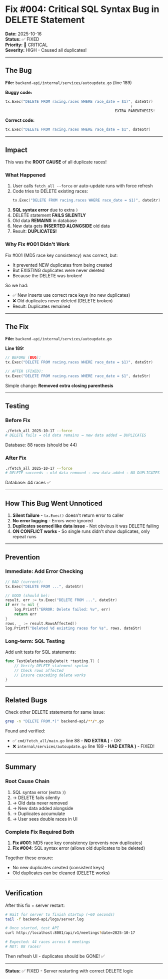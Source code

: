 # Fix #004: Critical SQL Syntax Bug in DELETE Statement

**Date:** 2025-10-16  
**Status:** ✅ FIXED  
**Priority:** 🔴 CRITICAL  
**Severity:** HIGH - Caused all duplicates!

---

## The Bug

**File:** `backend-api/internal/services/autoupdate.go` (line 189)

**Buggy code:**
```go
tx.Exec("DELETE FROM racing.races WHERE race_date = $1)", dateStr)
                                                        ↑
                                                 EXTRA PARENTHESIS!
```

**Correct code:**
```go
tx.Exec("DELETE FROM racing.races WHERE race_date = $1", dateStr)
```

---

## Impact

This was the **ROOT CAUSE** of all duplicate races!

### What Happened

1. User calls `fetch_all --force` or auto-update runs with force refresh
2. Code tries to DELETE existing races:
   ```go
   tx.Exec("DELETE FROM racing.races WHERE race_date = $1)", dateStr)
   ```
3. **SQL syntax error** due to extra `)`
4. DELETE statement **FAILS SILENTLY**
5. Old data **REMAINS** in database
6. New data gets **INSERTED ALONGSIDE** old data
7. Result: **DUPLICATES!**

### Why Fix #001 Didn't Work

Fix #001 (MD5 race key consistency) was correct, but:
- It prevented NEW duplicates from being created
- But EXISTING duplicates were never deleted
- Because the DELETE was broken!

So we had:
- ✅ New inserts use correct race keys (no new duplicates)
- ❌ Old duplicates never deleted (DELETE broken)
- Result: Duplicates remained

---

## The Fix

**File:** `backend-api/internal/services/autoupdate.go`

**Line 189:**
```go
// BEFORE (BUG):
tx.Exec("DELETE FROM racing.races WHERE race_date = $1)", dateStr)

// AFTER (FIXED):
tx.Exec("DELETE FROM racing.races WHERE race_date = $1", dateStr)
```

Simple change: **Removed extra closing parenthesis**

---

## Testing

### Before Fix
```bash
./fetch_all 2025-10-17 --force
# DELETE fails → old data remains → new data added → DUPLICATES
```

Database: 88 races (should be 44)

### After Fix
```bash
./fetch_all 2025-10-17 --force
# DELETE succeeds → old data removed → new data added → NO DUPLICATES
```

Database: 44 races ✅

---

## How This Bug Went Unnoticed

1. **Silent failure** - `tx.Exec()` doesn't return error to caller
2. **No error logging** - Errors were ignored
3. **Duplicates seemed like data issue** - Not obvious it was DELETE failing
4. **ON CONFLICT works** - So single runs didn't show duplicates, only repeat runs

---

## Prevention

### Immediate: Add Error Checking

```go
// BAD (current):
tx.Exec("DELETE FROM ...", dateStr)

// GOOD (should be):
result, err := tx.Exec("DELETE FROM ...", dateStr)
if err != nil {
    log.Printf("ERROR: Delete failed: %v", err)
    return err
}
rows, _ := result.RowsAffected()
log.Printf("Deleted %d existing races for %s", rows, dateStr)
```

### Long-term: SQL Testing

Add unit tests for SQL statements:
```go
func TestDeleteRacesByDate(t *testing.T) {
    // Verify DELETE statement syntax
    // Check rows affected
    // Ensure cascading delete works
}
```

---

## Related Bugs

Check other DELETE statements for same issue:

```bash
grep -n "DELETE FROM.*)" backend-api/**/*.go
```

Found and verified:
- ✅ `cmd/fetch_all/main.go` line 88 - **NO EXTRA )** - OK!
- ❌ `internal/services/autoupdate.go` line 189 - **HAD EXTRA )** - FIXED!

---

## Summary

### Root Cause Chain

1. SQL syntax error (extra `)`)
2. → DELETE fails silently  
3. → Old data never removed
4. → New data added alongside
5. → Duplicates accumulate
6. → User sees double races in UI

### Complete Fix Required Both

1. **Fix #001**: MD5 race key consistency (prevents new duplicates)
2. **Fix #004**: SQL syntax error (allows old duplicates to be deleted)

Together these ensure:
- No new duplicates created (consistent keys)
- Old duplicates can be cleaned (DELETE works)

---

## Verification

After this fix + server restart:

```bash
# Wait for server to finish startup (~60 seconds)
tail -f backend-api/logs/server.log

# Once started, test API
curl http://localhost:8001/api/v1/meetings?date=2025-10-17

# Expected: 44 races across 6 meetings
# NOT: 88 races!
```

Then refresh UI - duplicates should be GONE! ✅

---

**Status:** ✅ FIXED - Server restarting with correct DELETE logic

